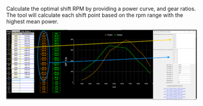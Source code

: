 Calculate the optimal shift RPM by providing a power curve, and gear ratios.
The tool will calculate each shift point based on the rpm range with the highest mean power.

<img src="https://github.com/Silentwarior112/OptimalShiftCalculator/blob/main/tool.PNG">
